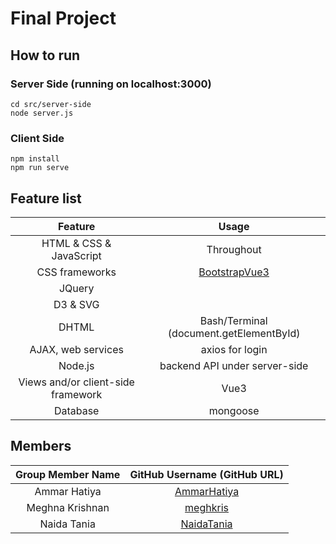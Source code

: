 # Final Project

## How to run
### Server Side (running on localhost:3000)
```
cd src/server-side
node server.js
```
### Client Side
```
npm install
npm run serve
```

## Feature list
| Feature | Usage|
| :------------------------:|:--------------------------------------:|
| HTML & CSS & JavaScript | Throughout |
| CSS frameworks  | [BootstrapVue3](https://cdmoro.github.io/bootstrap-vue-3/) |
| JQuery | |
| D3 & SVG| |
| DHTML | Bash/Terminal (document.getElementById) |
| AJAX, web services | axios for login |
| Node.js | backend API under server-side |
| Views and/or client-side framework | Vue3 |
| Database | mongoose |


## Members
| Group Member Name | GitHub Username (GitHub URL)|
| :------------------------:|:--------------------------------------:|
| Ammar Hatiya | [AmmarHatiya](https://github.com/AmmarHatiya) |
| Meghna Krishnan | [meghkris](https://github.com/meghkris) |
| Naida Tania | [NaidaTania](https://github.com/NaidaTania) |

